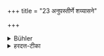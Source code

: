 +++
title = "23 अनुपस्तीर्णे शय्यासने"

+++

<details><summary>Bühler</summary>

23. His couch and seat, must not be covered (with mats).
</details>

<details><summary>हरदत्त-टीका</summary>

## सूत्रम्
अनुपस्तीर्णे शय्यासने ॥ २३ ॥  
### टिप्पनी
शयनं चाऽऽसनं चाऽनुपस्तीर्णे देशे कुर्यात् न तु किञ्चिदुपस्तीर्य ॥२३॥
</details>
